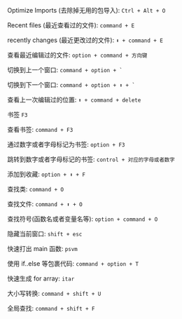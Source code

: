 Optimize Imports (去除掉无用的包导入): `Ctrl + Alt + O`

Recent files (最近查看过的文件): `command + E`

recently changes (最近更改过的文件): `⬆️ + command + E`

查看最近编辑过的文件: `option + command + 方向键`

切换到上一个窗口: <code>command + option + `</code>

切换到下一个窗口: <code>command + option + ⬆️ + `</code>

查看上一次编辑过的位置: `⬆️ + command + delete`

书签 `F3`

查看书签: `command + F3`

通过数字或者字母标记为书签: `option + F3`

跳转到数字或者字母标记的书签: `control + 对应的字母或者数字`

添加到收藏: `option + ⬆️ + F`

查找类: `command + O`

查找文件: `command + ⬆️ + O`

查找符号(函数名或者变量名等): `option + command + O`

隐藏当前窗口: `shift + esc`

快速打出 main 函数: `psvm`

使用 if..else 等包裹代码: `command + option + T`

快速生成 for array: `itar`

大小写转换: `command + shift + U`

全局查找: `command + shift + F`

